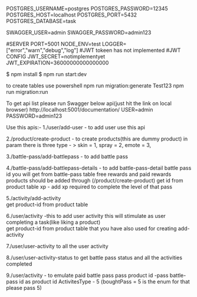 
<!-- create .env and add  -->
POSTGRES_USERNAME=postgres
POSTGRES_PASSWORD=12345
POSTGRES_HOST=localhost
POSTGRES_PORT=5432
POSTGRES_DATABASE=task

SWAGGER_USER=admin
SWAGGER_PASSWORD=admin123

#SERVER
PORT=5001
NODE_ENV=test
LOGGER=["error","warn","debug","log"]
#JWT tokeen has not implemented
#JWT CONFIG
JWT_SECRET=notimplementyet
JWT_EXPIRATION=36000000000000000

<!-- //-------------------------------------- -->

$ npm install
$ npm run start:dev

<!-- Run Migration -->
to create tables use powershell
npm run migration:generate Test123
npm run migration:run

To get api list please run Swagger below api(just hit the link on local browser)
http://localhost:5001/documentation/
USER=admin
PASSWORD=admin123

Use this apis:-
1./user/add-user - to add user use this api

2./product/create-product - to create products(this are dummy product)
    in param there is three type - > 
    skin = 1,
    spray = 2,
    emote = 3,

3./battle-pass/add-battlepass - to add battle pass

4./battle-pass/add-battlepass-details - to add battle-pass-detail
    battle pass id you will get from battle-pass table
    free rewards and paid rewards products should be added through (/product/create-product) get id from product table
    xp - add xp required to complete the level of that pass

5./activity/add-activity    
    get product-id from product table

6./user/activity -this to add user activity this will stimulate as user completing a task(like liking a product)    
     get product-id from product table that you have also used for creating add-activity

7./user/user-activity to all the user activity

8./user/user-activity-status to get battle pass status and all the activities completed

9./user/activity - to emulate paid battle pass
    pass product id -pass battle-pass id as product id
    ActivitesType - 5 (boughtPass = 5 is the enum for that please pass 5)



